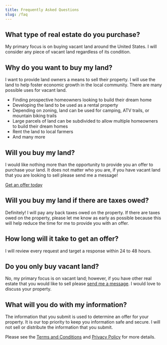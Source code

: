 ```yaml
---
title: Frequently Asked Questions
slug: /faq
---
```


## What type of real estate do you purchase?

My primary focus is on buying vacant land around the United States. I will consider any piece of vacant land regardless of its condition.

## Why do you want to buy my land?

I want to provide land owners a means to sell their property. I will use the land to help foster economic growth in the local community. There are many possible uses for vacant land.
* Finding prospective homeowners looking to build their dream home
* Developing the land to be used as a rental property
* Depending on zoning, land can be used for camping, ATV trails, or mountain biking trails
* Large parcels of land can be subdivided to allow multiple homeowners to build their dream homes
* Rent the land to local farmers
* And many more

## Will you buy my land?

I would like nothing more than the opportunity to provide you an offer to purchase your land. It does not matter who you are, if you have vacant land that you are looking to sell please send me a message!

[Get an offer today](/sell)

## Will you buy my land if there are taxes owed?
Definitely! I will pay any back taxes owed on the property. If there are taxes owed on the property, please let me know as early as possible because this will help reduce the time for me to provide you with an offer.

## How long will it take to get an offer?

I will review every request and target a response within 24 to 48 hours.

## Do you only buy vacant land?

No, my primary focus is on vacant land; however, if you have other real estate that you would like to sell please [send me a message](/contact). I would love to discuss your property.

## What will you do with my information?

The information that you submit is used to determine an offer for your property. It is our top priority to keep you information safe and secure. I will not sell or distribute the information that you submit.

Please see the [Terms and Conditions](/terms) and [Privacy Policy](/privacy) for more details.
